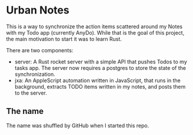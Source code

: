 # Urban Notes

This is a way to synchronize the action items scattered around my Notes with my Todo app (currently AnyDo). While that is the goal of this project, the main motivation to start it was to learn Rust.

There are two components:
- server: A Rust rocket server with a simple API that pushes Todos to my tasks app.
The server now requires a postgres to store the state of the synchronization.
- jxa: An AppleScript automation written in JavaScript, that runs in the background, extracts TODO items written in my notes, and posts them to the server.


## The name
The name was shuffled by GitHub when I started this repo.
